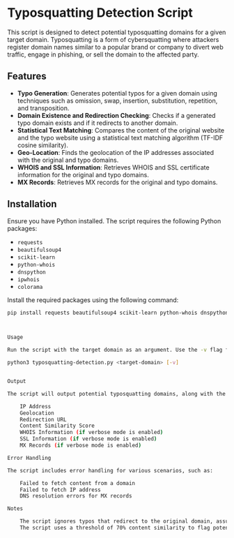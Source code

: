 # Typosquatting Detection Script

This script is designed to detect potential typosquatting domains for a given target domain. Typosquatting is a form of cybersquatting where attackers register domain names similar to a popular brand or company to divert web traffic, engage in phishing, or sell the domain to the affected party. 

## Features

- **Typo Generation**: Generates potential typos for a given domain using techniques such as omission, swap, insertion, substitution, repetition, and transposition.
- **Domain Existence and Redirection Checking**: Checks if a generated typo domain exists and if it redirects to another domain.
- **Statistical Text Matching**: Compares the content of the original website and the typo website using a statistical text matching algorithm (TF-IDF cosine similarity).
- **Geo-Location**: Finds the geolocation of the IP addresses associated with the original and typo domains.
- **WHOIS and SSL Information**: Retrieves WHOIS and SSL certificate information for the original and typo domains.
- **MX Records**: Retrieves MX records for the original and typo domains.

## Installation

Ensure you have Python installed. The script requires the following Python packages:

- `requests`
- `beautifulsoup4`
- `scikit-learn`
- `python-whois`
- `dnspython`
- `ipwhois`
- `colorama`

Install the required packages using the following command:

```sh
pip install requests beautifulsoup4 scikit-learn python-whois dnspython ipwhois colorama



Usage

Run the script with the target domain as an argument. Use the -v flag for verbose output.

python3 typosquatting-detection.py <target-domain> [-v]


Output

The script will output potential typosquatting domains, along with the following information for each detected domain:

    IP Address
    Geolocation
    Redirection URL
    Content Similarity Score
    WHOIS Information (if verbose mode is enabled)
    SSL Information (if verbose mode is enabled)
    MX Records (if verbose mode is enabled)

Error Handling

The script includes error handling for various scenarios, such as:

    Failed to fetch content from a domain
    Failed to fetch IP address
    DNS resolution errors for MX records

Notes

    The script ignores typos that redirect to the original domain, assuming these are acquired defensively.
    The script uses a threshold of 70% content similarity to flag potential typosquatting domains.
